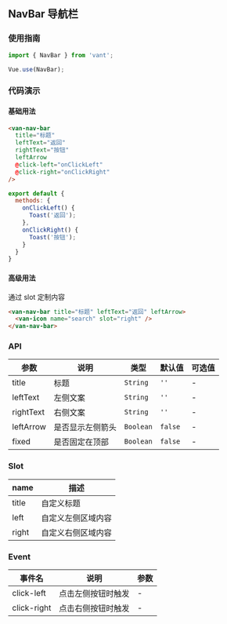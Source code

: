 ## NavBar 导航栏

### 使用指南
``` javascript
import { NavBar } from 'vant';

Vue.use(NavBar);
```

### 代码演示

#### 基础用法

```html
<van-nav-bar
  title="标题"
  leftText="返回"
  rightText="按钮"
  leftArrow
  @click-left="onClickLeft"
  @click-right="onClickRight"
/>
```

```js
export default {
  methods: {
    onClickLeft() {
      Toast('返回');
    },
    onClickRight() {
      Toast('按钮');
    }
  }
}
```

#### 高级用法
通过 slot 定制内容

```html
<van-nav-bar title="标题" leftText="返回" leftArrow>
  <van-icon name="search" slot="right" />
</van-nav-bar>
```


### API
| 参数 | 说明 | 类型 | 默认值 | 可选值 |
|-----------|-----------|-----------|-------------|-------------|
| title | 标题 | `String` | `''` | - |
| leftText | 左侧文案 | `String` | `''` | - |
| rightText | 右侧文案 | `String` | `''` | - |
| leftArrow | 是否显示左侧箭头 | `Boolean` | `false` | - |
| fixed | 是否固定在顶部 | `Boolean` | `false` | - |

### Slot

| name | 描述 |
|-----------|-----------|
| title | 自定义标题 |
| left | 自定义左侧区域内容 |
| right | 自定义右侧区域内容 |

### Event

| 事件名 | 说明 | 参数 |
|-----------|-----------|-----------|
| click-left | 点击左侧按钮时触发 | - |
| click-right | 点击右侧按钮时触发 | - |
